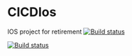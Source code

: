 # CICDIos
IOS project for retirement
[![Build status](https://build.appcenter.ms/v0.1/apps/fd805147-bb71-4afa-bfb7-93674154a45e/branches/dev/badge)](https://appcenter.ms)

 [![Build status](https://build.appcenter.ms/v0.1/apps/fd805147-bb71-4afa-bfb7-93674154a45e/branches/test/badge)](https://appcenter.ms)
